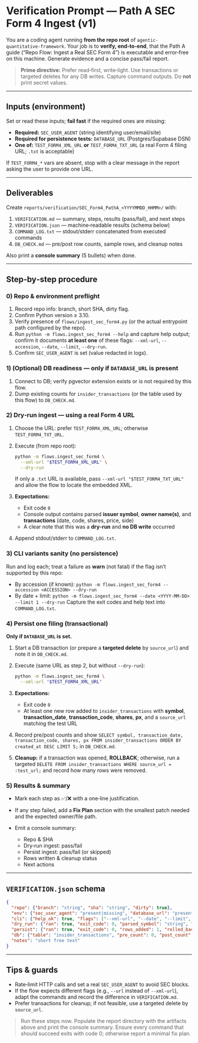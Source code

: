 # Verification Prompt — Path A SEC Form 4 Ingest (v1)

You are a coding agent running **from the repo root** of `agentic-quantitative-framework`. Your job is to **verify, end‑to‑end**, that the Path A guide (“Repo Flow: Ingest a Real SEC Form 4”) is executable and error‑free on this machine. Generate evidence and a concise pass/fail report.

> **Prime directive:** Prefer read‑first, write‑light. Use transactions or targeted deletes for any DB writes. Capture command outputs. Do **not** print secret values.

---

## Inputs (environment)

Set or read these inputs; **fail fast** if the required ones are missing:

* **Required:** `SEC_USER_AGENT` (string identifying user/email/site)
* **Required for persistence tests:** `DATABASE_URL` (Postgres/Supabase DSN)
* **One of:** `TEST_FORM4_XML_URL` **or** `TEST_FORM4_TXT_URL` (a real Form 4 filing URL; `.txt` is acceptable)

If `TEST_FORM4_*` vars are absent, stop with a clear message in the report asking the user to provide one URL.

---

## Deliverables

Create `reports/verification/SEC_Form4_PathA_<YYYYMMDD_HHMM>/` with:

1. `VERIFICATION.md` — summary, steps, results (pass/fail), and next steps
2. `VERIFICATION.json` — machine‑readable results (schema below)
3. `COMMAND_LOG.txt` — stdout/stderr concatenated from executed commands
4. `DB_CHECK.md` — pre/post row counts, sample rows, and cleanup notes

Also print a **console summary** (5 bullets) when done.

---

## Step‑by‑step procedure

### 0) Repo & environment preflight

1. Record repo info: branch, short SHA, dirty flag.
2. Confirm Python version ≥ 3.10.
3. Verify presence of `flows/ingest_sec_form4.py` (or the actual entrypoint path configured by the repo).
4. Run `python -m flows.ingest_sec_form4 --help` and capture help output; confirm it documents **at least one** of these flags: `--xml-url`, `--accession`, `--date`, `--limit`, `--dry-run`.
5. Confirm `SEC_USER_AGENT` is set (value redacted in logs).

### 1) (Optional) DB readiness — only if `DATABASE_URL` is present

1. Connect to DB; verify pgvector extension exists or is not required by this flow.
2. Dump existing counts for `insider_transactions` (or the table used by this flow) to `DB_CHECK.md`.

### 2) Dry‑run ingest — using a real Form 4 URL

1. Choose the URL: prefer `TEST_FORM4_XML_URL`; otherwise `TEST_FORM4_TXT_URL`.
2. Execute (from repo root):

   ```bash
   python -m flows.ingest_sec_form4 \
     --xml-url "$TEST_FORM4_XML_URL" \
     --dry-run
   ```

   If only a `.txt` URL is available, pass `--xml-url "$TEST_FORM4_TXT_URL"` and allow the flow to locate the embedded XML.
3. **Expectations:**

   * Exit code `0`
   * Console output contains parsed **issuer symbol**, **owner name(s)**, and **transactions** (date, code, shares, price, side)
   * A clear note that this was a **dry‑run** and **no DB write** occurred
4. Append stdout/stderr to `COMMAND_LOG.txt`.

### 3) CLI variants sanity (no persistence)

Run and log each; treat a failure as **warn** (not fatal) if the flag isn’t supported by this repo:

* By accession (if known): `python -m flows.ingest_sec_form4 --accession <ACCESSION> --dry-run`
* By date + limit: `python -m flows.ingest_sec_form4 --date <YYYY-MM-DD> --limit 1 --dry-run`
  Capture the exit codes and help text into `COMMAND_LOG.txt`.

### 4) Persist one filing (transactional)

**Only if `DATABASE_URL` is set.**

1. Start a DB transaction (or prepare a **targeted delete** by `source_url`) and note it in `DB_CHECK.md`.
2. Execute (same URL as step 2, but without `--dry-run`):

   ```bash
   python -m flows.ingest_sec_form4 \
     --xml-url "$TEST_FORM4_XML_URL"
   ```
3. **Expectations:**

   * Exit code `0`
   * At least one new row added to `insider_transactions` with **symbol**, **transaction_date**, **transaction_code**, **shares**, **px**, and a `source_url` matching the test URL
4. Record pre/post counts and show `SELECT symbol, transaction_date, transaction_code, shares, px FROM insider_transactions ORDER BY created_at DESC LIMIT 5;` in `DB_CHECK.md`.
5. **Cleanup:** if a transaction was opened, **ROLLBACK**; otherwise, run a targeted `DELETE FROM insider_transactions WHERE source_url = :test_url;` and record how many rows were removed.

### 5) Results & summary

* Mark each step as ✅/❌ with a one‑line justification.
* If any step failed, add a **Fix Plan** section with the smallest patch needed and the expected owner/file path.
* Emit a console summary:

  * Repo & SHA
  * Dry‑run ingest: pass/fail
  * Persist ingest: pass/fail (or skipped)
  * Rows written & cleanup status
  * Next actions

---

## `VERIFICATION.json` schema

```json
{
  "repo": {"branch": "string", "sha": "string", "dirty": true},
  "env": {"sec_user_agent": "present|missing", "database_url": "present|missing", "test_url": "present|missing"},
  "cli": {"help_ok": true, "flags": ["--xml-url", "--date", "--limit", "--dry-run"]},
  "dry_run": {"ran": true, "exit_code": 0, "parsed_symbol": "string", "transactions_found": true},
  "persist": {"ran": true, "exit_code": 0, "rows_added": 1, "rolled_back": true},
  "db": {"table": "insider_transactions", "pre_count": 0, "post_count": 1},
  "notes": "short free text"
}
```

---

## Tips & guards

* Rate‑limit HTTP calls and set a real `SEC_USER_AGENT` to avoid SEC blocks.
* If the flow expects different flags (e.g., `--url` instead of `--xml-url`), adapt the commands and record the difference in `VERIFICATION.md`.
* Prefer transactions for cleanup; if not feasible, use a targeted delete by `source_url`.

> Run these steps now. Populate the report directory with the artifacts above and print the console summary. Ensure every command that should succeed exits with code 0; otherwise report a minimal fix plan.
